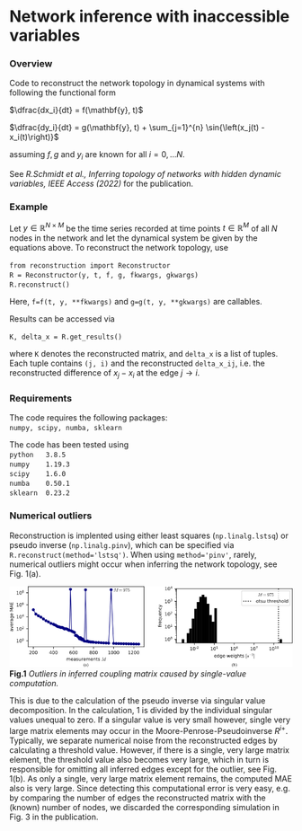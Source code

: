 # Network inference with inaccessible variables
### Overview
Code to  reconstruct the network topology in dynamical systems with following the functional form  

$\dfrac{dx_i}{dt} = f(\mathbf{y}, t)$  
  
$\dfrac{dy_i}{dt} = g(\mathbf{y}, t) + \sum_{j=1}^{n} \sin{\left(x_j(t) - x_i(t)\right)}$

assuming $f,g$ and $y_i$ are known for all $i=0,\ldots N$.  

See *R.Schmidt et al., Inferring topology of networks with hidden dynamic variables, IEEE Access (2022)* for the publication.

### Example
Let $y\in\mathbb{R}^{N\times M}$ be the time series recorded at time points $t\in\mathbb{R}^M$ of all $N$ nodes in the network and let the dynamical system be given by the equations above. To reconstruct the network topology, use  

`from reconstruction import Reconstructor`  
`R = Reconstructor(y, t, f, g, fkwargs, gkwargs)`  
`R.reconstruct()`  

Here, `f=f(t, y, **fkwargs)` and `g=g(t, y, **gkwargs)` are callables.  

Results can be accessed via  

`K, delta_x = R.get_results()`

where `K` denotes the reconstructed matrix, and `delta_x` is a list of tuples. Each tuple contains `(j, i)` and the reconstructed `delta_x_ij`, i.e. the reconstructed difference of $x_j - x_i$ at the edge $j\rightarrow i$.


### Requirements
The code requires the following packages:  
`numpy, scipy, numba, sklearn`

The code has been tested using  
`python   3.8.5`  
`numpy    1.19.3`  
`scipy    1.6.0`  
`numba    0.50.1`  
`sklearn  0.23.2`

### Numerical outliers
Reconstruction is implented using either least squares (`np.linalg.lstsq`) or pseudo inverse (`np.linalg.pinv`), which can be specified via `R.reconstruct(method='lstsq')`. When using `method='pinv'`, rarely, numerical outliers might occur when inferring the network topology, see Fig. 1(a).

![](/images/outlier.png)
**Fig.1** *Outliers in inferred coupling matrix caused by single-value computation.*

This is due to the calculation of the pseudo inverse via singular value decomposition. In the calculation, 1 is divided by the individual singular values unequal to zero. If a singular value is very small however, single very large matrix elements may occur in the Moore-Penrose-Pseudoinverse $R^{i+}$.  
Typically, we separate numerical noise from the reconstructed edges by calculating a threshold value. However, if there is a single, very large matrix element, the threshold value also becomes very large, which in turn is responsible for omitting all inferred edges except for the outlier, see Fig. 1(b). As only a single, very large matrix element remains, the computed MAE also is very large. Since detecting this computational error is very easy, e.g. by comparing the number of edges the reconstructed matrix with the (known) number of nodes, we discarded the corresponding simulation in Fig. 3 in the publication.
